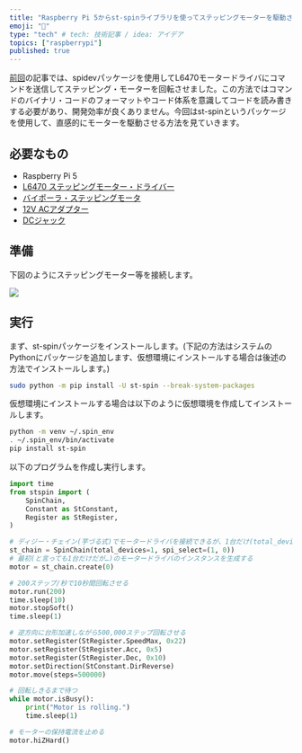```yaml
---
title: "Raspberry Pi 5からst-spinライブラリを使ってステッピングモーターを駆動させる"
emoji: "💭"
type: "tech" # tech: 技術記事 / idea: アイデア
topics: ["raspberrypi"]
published: true
---
```


[前回](https://zenn.dev/thorie/articles/548emb-l6470-with-raspberry-pi-5)の記事では、spidevパッケージを使用してL6470モータードライバにコマンドを送信してステッピング・モーターを回転させました。この方法ではコマンドのバイナリ・コードのフォーマットやコード体系を意識してコードを読み書きする必要があり、開発効率が良くありません。今回はst-spinというパッケージを使用して、直感的にモーターを駆動させる方法を見ていきます。

## 必要なもの

* Raspberry Pi 5
* [L6470 ステッピングモーター・ドライバー](https://akizukidenshi.com/catalog/g/g107024/)
* [バイポーラ・ステッピングモータ](https://jp.misumi-ec.com/vona2/detail/221005433134/?HissuCode=SS2421-5041)
* [12V ACアダプター](https://amzn.to/3QObFSW)
* [DCジャック](https://akizukidenshi.com/catalog/g/g105148/)

## 準備

下図のようにステッピングモーター等を接続します。

![](https://raw.githubusercontent.com/horie-t/omni-mouse/main/docs/images/L6470StepperMotor.png)

## 実行

まず、st-spinパッケージをインストールします。(下記の方法はシステムのPythonにパッケージを追加します、仮想環境にインストールする場合は後述の方法でインストールします。)

```bash
sudo python -m pip install -U st-spin --break-system-packages
```

仮想環境にインストールする場合は以下のように仮想環境を作成してインストールします。

```bash
python -m venv ~/.spin_env
. ~/.spin_env/bin/activate
pip install st-spin
```

以下のプログラムを作成し実行します。

```python:st-spin_motor_drive.py
import time
from stspin import (
    SpinChain,
    Constant as StConstant,
    Register as StRegister,
)

# ディジー・チェイン(芋づる式)でモータードライバを接続できるが、1台だけ(total_devices=1)接続する
st_chain = SpinChain(total_devices=1, spi_select=(1, 0))
# 最初(と言っても1台だけだが…)のモータードライバのインスタンスを生成する
motor = st_chain.create(0)

# 200ステップ/秒で10秒間回転させる
motor.run(200)
time.sleep(10)
motor.stopSoft()
time.sleep(1)

# 逆方向に台形加速しながら500,000ステップ回転させる
motor.setRegister(StRegister.SpeedMax, 0x22)
motor.setRegister(StRegister.Acc, 0x5)
motor.setRegister(StRegister.Dec, 0x10)
motor.setDirection(StConstant.DirReverse)
motor.move(steps=500000)

# 回転しきるまで待つ
while motor.isBusy():
    print("Motor is rolling.")
    time.sleep(1)

# モーターの保持電流を止める
motor.hiZHard()
```
